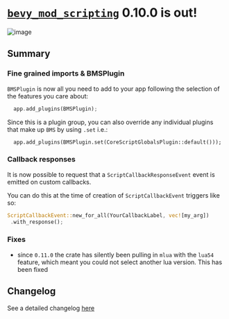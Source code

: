 # [`bevy_mod_scripting`](https://github.com/makspll/bevy_mod_scripting/) 0.10.0 is out!

![image](https://github.com/user-attachments/assets/6ae0f927-ea1b-4d90-a809-4cc513e49b18)

## Summary 

### Fine grained imports & BMSPlugin
`BMSPlugin` is now all you need to add to your app following the selection of the features you care about:
```rust
  app.add_plugins(BMSPlugin);
```
Since this is a plugin group, you can also override any individual plugins that make up `BMS` by using `.set` i.e.:
```
  app.add_plugins(BMSPlugin.set(CoreScriptGlobalsPlugin::default()));
``` 

### Callback responses
It is now possible to request that a `ScriptCallbackResponseEvent` event is emitted on custom callbacks. 

You can do this at the time of creation of `ScriptCallbackEvent` triggers like so:
```rust
ScriptCallbackEvent::new_for_all(YourCallbackLabel, vec![my_arg])
 .with_response();
```

### Fixes
- since `0.11.0` the crate has silently been pulling in `mlua` with the `lua54` feature, which meant you could not select another lua version. This has been fixed

## Changelog
See a detailed changelog [here](https://github.com/makspll/bevy_mod_scripting/blob/main/CHANGELOG.md)
